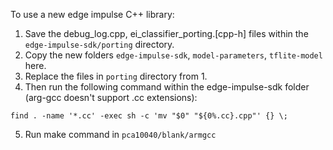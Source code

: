 To use a new edge impulse C++ library:

1. Save the debug_log.cpp, ei_classifier_porting.[cpp-h] files within the `edge-impulse-sdk/porting` directory.
2. Copy the new folders `edge-impulse-sdk`, `model-parameters`, `tflite-model` here.
3. Replace the files in `porting` directory from 1.
4. Then run the following command within the edge-impulse-sdk folder (arg-gcc doesn't support .cc extensions):

`find . -name '*.cc' -exec sh -c 'mv "$0" "${0%.cc}.cpp"' {} \;`

5. Run make command in `pca10040/blank/armgcc`